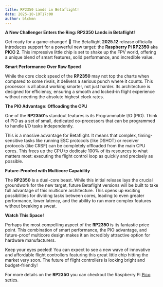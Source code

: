 ```yaml
---
title: RP2350 Lands in Betaflight!
date: 2025-10-10T17:00
author: blckmn
---
```


**A New Challenger Enters the Ring: RP2350 Lands in Betaflight!**

Get ready for a game-changer! 🚀 The Betaflight **2025.12** release officially introduces support for a powerful new target: the **Raspberry Pi RP2350** aka **PICO 2**. This impressive little chip is set to shake up the FPV world, offering a unique blend of smart features, solid performance, and incredible value.

<!-- truncate -->

**Smart Performance Over Raw Speed**

While the core clock speed of the **RP2350** may not top the charts when compared to some rivals, it delivers a serious punch where it counts. This processor is all about working smarter, not just harder. Its architecture is designed for efficiency, ensuring a smooth and locked-in flight experience without needing the absolute highest clock rates.

**The PIO Advantage: Offloading the CPU**

One of the **RP2350's** standout features is its Programmable I/O (PIO). Think of PIO as a set of small, dedicated co-processors that can be programmed to handle I/O tasks independently.

This is a massive advantage for Betaflight. It means that complex, timing-sensitive tasks like running ESC protocols (like DSHOT) or receiver protocols (like CRSF) can be completely offloaded from the main CPU cores. This frees up the CPU to dedicate 100% of its resources to what matters most: executing the flight control loop as quickly and precisely as possible.

**Future-Proofed with Multicore Capability**

The **RP2350** is a dual-core beast. While this initial release lays the crucial groundwork for the new target, future Betaflight versions will be built to take full advantage of this multicore architecture. This opens up exciting possibilities for dividing tasks between cores, leading to even greater performance, lower latency, and the ability to run more complex features without breaking a sweat.

**Watch This Space!**

Perhaps the most compelling aspect of the **RP2350** is its fantastic price point. This combination of smart performance, the PIO advantage, and future-proof multicore design makes it an incredibly attractive option for hardware manufacturers.

Keep your eyes peeled! You can expect to see a new wave of innovative and affordable flight controllers featuring this great little chip hitting the market very soon. The future of flight controllers is looking bright and budget-friendly!

For more details on the **RP2350** you can checkout the Raspberry Pi [Pico series](https://www.raspberrypi.com/documentation/microcontrollers/pico-series.html).
